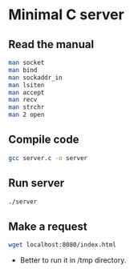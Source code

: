 # Minimal C server

## Read the manual
```bash
man socket
man bind
man sockaddr_in
man lsiten
man accept
man recv
man strchr
man 2 open
```
## Compile code
```bash
gcc server.c -o server
```
## Run server
```bash
./server
```
## Make a request
```bash
wget localhost:8080/index.html
```
- Better to run it in /tmp directory. 


